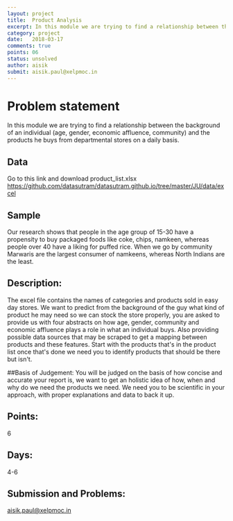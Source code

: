 ```yaml
---
layout: project
title:  Product Analysis
excerpt: In this module we are trying to find a relationship between the background of an individual (age, gender, economic affluence, community) and the products he buys from departmental stores on a daily basis.
category: project
date:   2018-03-17
comments: true
points: 06
status: unsolved
author: aisik
submit: aisik.paul@xelpmoc.in
---
```

# Problem statement
In this module we are trying to find a relationship between the background of an individual (age, gender, economic affluence, community) and the products he buys from departmental stores on a daily basis.

## Data
Go to this link and download product_list.xlsx
https://github.com/datasutram/datasutram.github.io/tree/master/JU/data/excel


## Sample
Our research shows that people in the age group of 15-30 have a propensity to buy packaged foods like coke, chips, namkeen, whereas people over 40 have a liking for puffed rice.  When we go by community Marwaris are the largest consumer of namkeens, whereas North Indians are the least.

## Description:
The excel file contains the names of categories and products sold in easy day stores.
We want to predict from the background of the guy what kind of product he may need so we can stock the store properly, you are asked to provide us with four abstracts on how age, gender, community and economic affluence plays a role in what an individual buys.  Also providing possible data sources that may be scraped to get a mapping between products and these features.  Start with the products that's in the product list once that's done  we need you to identify products that should be there but isn't.

##Basis of Judgement:
You will be judged on the basis of how concise and accurate your report is, we want to get an holistic idea of how, when and why do we need the products we need. We need you to be scientific in your approach, with proper explanations and data to back it up.

## Points:
6

## Days:
4-6

## Submission and Problems:
aisik.paul@xelpmoc.in
